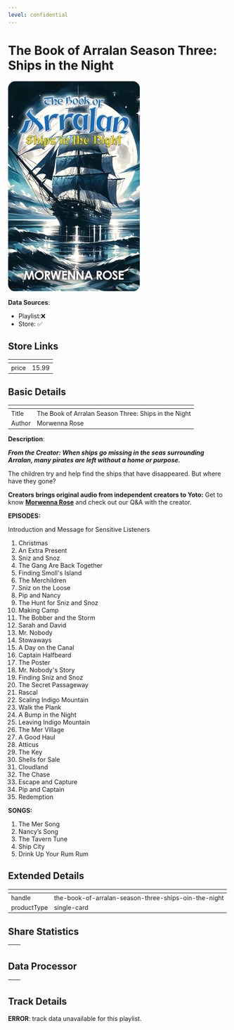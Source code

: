 ```yaml
---
level: confidential
---
```

# The Book of Arralan Season Three: Ships in the Night

![card_[3zmZI].png](../../img/cards/card_[3zmZI].png)

**Data Sources**: 

- Playlist:❌
- Store: ✅


## Store Links

| <!-- --> | <!-- --> |
| - | - |
| price | 15.99 |


## Basic Details

| <!-- --> | <!-- --> |
| - | - |
| Title | The Book of Arralan Season Three: Ships in the Night |
| Author | Morwenna Rose |

**Description**:

_**From the Creator: When ships go missing in the seas surrounding Arralan, many pirates are left without a home or purpose.**_

The children try and help find the ships that have disappeared. But where have they gone?

**Creators brings original audio from independent creators to Yoto:** Get to know **[Morwenna Rose](https://yotoplay.com/creators/morwenna-rose "Morwenna Rose profile page")** and check out our Q&A with the creator.

**EPISODES:**

Introduction and Message for Sensitive Listeners  
1. Christmas  
2. An Extra Present  
3. Sniz and Snoz  
4. The Gang Are Back Together  
5. Finding Smoll's Island  
6. The Merchildren  
7. Sniz on the Loose  
8. Pip and Nancy  
9. The Hunt for Sniz and Snoz  
10. Making Camp  
11. The Bobber and the Storm  
12. Sarah and David  
13. Mr. Nobody  
14. Stowaways  
15. A Day on the Canal  
16. Captain Halfbeard  
17. The Poster  
18. Mr. Nobody's Story  
19. Finding Sniz and Snoz  
20. The Secret Passageway  
21. Rascal  
22. Scaling Indigo Mountain  
23. Walk the Plank  
24. A Bump in the Night  
25. Leaving Indigo Mountain  
26. The Mer Village  
27. A Good Haul  
28. Atticus  
29. The Key  
30. Shells for Sale  
31. Cloudland  
32. The Chase  
33. Escape and Capture  
34. Pip and Captain  
35. Redemption

**SONGS:**

1. The Mer Song  
2. Nancy’s Song  
3. The Tavern Tune  
4. Ship City  
5. Drink Up Your Rum Rum


## Extended Details

| <!-- --> | <!-- --> |
| - | - |
| handle | the-book-of-arralan-season-three-ships-oin-the-night |
| productType | single-card |


## Share Statistics

| <!-- --> | <!-- --> |
| - | - |


## Data Processor

| <!-- --> | <!-- --> |
| - | - |


## Track Details

**ERROR**: track data unavailable for this playlist.
